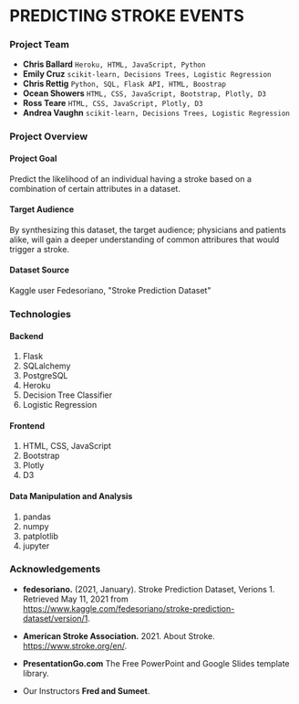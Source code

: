 # PREDICTING STROKE EVENTS

### Project Team
* **Chris Ballard** `Heroku, HTML, JavaScript, Python`
* **Emily Cruz** `scikit-learn, Decisions Trees, Logistic Regression`
* **Chris Rettig** `Python, SQL, Flask API, HTML, Boostrap`
* **Ocean Showers** `HTML, CSS, JavaScript, Bootstrap, Plotly, D3`
* **Ross Teare** `HTML, CSS, JavaScript, Plotly, D3`
* **Andrea Vaughn** `scikit-learn, Decisions Trees, Logistic Regression`

### Project Overview
#### Project Goal
Predict the likelihood of an individual having a stroke based on a combination of certain attributes in a dataset.
#### Target Audience
By synthesizing this dataset, the target audience; physicians and patients alike, will gain a deeper understanding of common attribures that would trigger a stroke.
#### Dataset Source
Kaggle user Fedesoriano, "Stroke Prediction Dataset"

### Technologies
#### Backend
1. Flask
2. SQLalchemy
3. PostgreSQL
4. Heroku
5. Decision Tree Classifier
6. Logistic Regression
#### Frontend
1. HTML, CSS, JavaScript
2. Bootstrap
3. Plotly
4. D3
#### Data Manipulation and Analysis
1. pandas
2. numpy
3. patplotlib
4. jupyter

### Acknowledgements
* **fedesoriano.** (2021, January). Stroke Prediction Dataset, Verions 1. Retrieved May 11, 2021 from https://www.kaggle.com/fedesoriano/stroke-prediction-dataset/version/1.

* **American Stroke Association.** 2021. About Stroke.  https://www.stroke.org/en/.

* **PresentationGo.com** The Free PowerPoint and Google Slides template library.

* Our Instructors **Fred and Sumeet**. 
